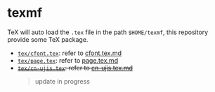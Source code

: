 # texmf

TeX will auto load the `.tex` file in the path `$HOME/texmf`,
this repository provide some TeX package.

- [`tex/cfont.tex`](tex/cfont.tex): refer to [cfont.tex.md](cfont.tex.md)
- [`tex/page.tex`](tex/page.tex): refer to [page.tex.md](page.tex.md)
- ~~[`tex/cn-ujis.tex`](tex/cn-ujis.tex): refer to [cn-ujis.tex.md](cn-ujis.tex.md)~~
	> update in progress
